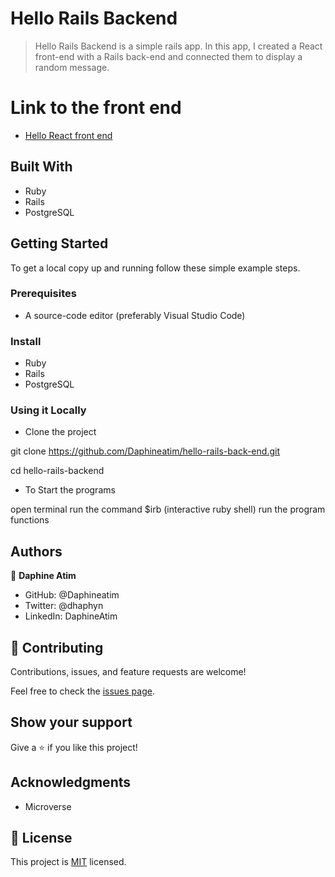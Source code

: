 # Hello Rails Backend

> Hello Rails Backend is a simple rails app. In this app, I created a React front-end with a Rails back-end and connected them to display a random message.


# Link to the front end

- [Hello React front end](https://github.com/Daphineatim/hello-react-front-end.git)


## Built With

- Ruby
- Rails
- PostgreSQL


## Getting Started

To get a local copy up and running follow these simple example steps.

### Prerequisites

- A source-code editor (preferably Visual Studio Code)

### Install

- Ruby
- Rails
- PostgreSQL

### Using it Locally

- Clone the project

git clone https://github.com/Daphineatim/hello-rails-back-end.git

cd hello-rails-backend

- To Start the programs

open terminal
run the command $irb (interactive ruby shell)
run the program functions


## Authors

👤 **Daphine Atim**

- GitHub: @Daphineatim
- Twitter: @dhaphyn
- LinkedIn: DaphineAtim

## 🤝 Contributing

Contributions, issues, and feature requests are welcome!

Feel free to check the [issues page](../../issues/).

## Show your support

Give a ⭐️ if you like this project!

## Acknowledgments

- Microverse 

## 📝 License

This project is [MIT](./LICENSE) licensed.